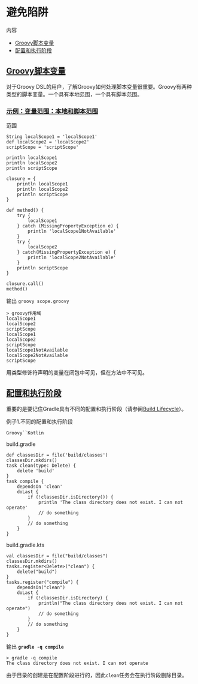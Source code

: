 # 避免陷阱


内容

  * [Groovy脚本变量](#sec:groovy_script_variables)
  * [配置和执行阶段](#sec:configuration_and_execution_phase)

## [](#sec:groovy_script_variables)[Groovy脚本变量](#sec:groovy_script_variables)

对于Groovy DSL的用户，了解Groovy如何处理脚本变量很重要。Groovy有两种类型的脚本变量。一个具有本地范围，一个具有脚本范围。

### [](#example_variables_scope_local_and_script_wide)[示例：变量范围：本地和脚本范围](#example_variables_scope_local_and_script_wide)

范围

    
    
    String localScope1 = 'localScope1'
    def localScope2 = 'localScope2'
    scriptScope = 'scriptScope'
    
    println localScope1
    println localScope2
    println scriptScope
    
    closure = {
        println localScope1
        println localScope2
        println scriptScope
    }
    
    def method() {
        try {
            localScope1
        } catch (MissingPropertyException e) {
            println 'localScope1NotAvailable'
        }
        try {
            localScope2
        } catch(MissingPropertyException e) {
            println 'localScope2NotAvailable'
        }
        println scriptScope
    }
    
    closure.call()
    method()

输出 `groovy scope.groovy`

    
    
    > groovy作用域
    localScope1
    localScope2
    scriptScope
    localScope1
    localScope2
    scriptScope
    localScope1NotAvailable
    localScope2NotAvailable
    scriptScope

用类型修饰符声明的变量在闭包中可见，但在方法中不可见。

## [](#sec:configuration_and_execution_phase)[配置和执行阶段](#sec:configuration_and_execution_phase)

重要的是要记住Gradle具有不同的配置和执行阶段（请参阅[Build
Lifecycle](https://docs.gradle.org/6.7.1/userguide/build_lifecycle.html#build_lifecycle)）。

例子1.不同的配置和执行阶段

`Groovy``Kotlin`

build.gradle

    
    
    def classesDir = file('build/classes')
    classesDir.mkdirs()
    task clean(type: Delete) {
        delete 'build'
    }
    task compile {
        dependsOn 'clean'
        doLast {
            if (!classesDir.isDirectory()) {
                println 'The class directory does not exist. I can not operate'
                // do something
            }
            // do something
        }
    }

build.gradle.kts

    
    
    val classesDir = file("build/classes")
    classesDir.mkdirs()
    tasks.register<Delete>("clean") {
        delete("build")
    }
    tasks.register("compile") {
        dependsOn("clean")
        doLast {
            if (!classesDir.isDirectory) {
                println("The class directory does not exist. I can not operate")
                // do something
            }
            // do something
        }
    }

输出 **`gradle -q compile`**

    
    
    > gradle -q compile
    The class directory does not exist. I can not operate

由于目录的创建是在配置阶段进行的，因此`clean`任务会在执行阶段删除目录。

